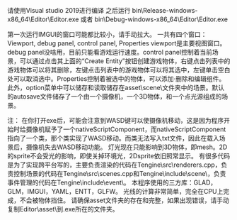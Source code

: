 请使用Visual studio 2019进行编译
之后运行 bin\Release-windows-x86_64\Editor\Editor.exe
或者 bin\Debug-windows-x86_64\Editor\Editor.exe

第一次运行IMGUI的窗口可能都比较小，请手动拉大。
一共有四个窗口：Viewport, debug panel, control panel, Properties
viewport是主要视图窗口。debug panel没啥用，目前只能看游戏运行速度。control panel控制着当前场景，可以通过点击其上面的“Create Entity”按钮创建游戏物体，右键点击列表中的游戏物体可以将其删除，左键点击列表中的游戏物体可以将其选中，左键单击空白处可以取消选中。Properties控制着被选中的物体，可以添加·删除和编辑组件。
此外，option菜单中可以储存和读取储存在asset\scene\文件夹中的场景。默认的autosave文件储存了一个由一个摄像机，一个3D物体，和一个点光源组成的场景。

注：
在你打开exe后，可能会注意到WASD键可以使摄像机移动，这是因为程序开始时给摄像机赋予了一个nativeScriptComponent，而nativeScriptComponent指向了一个类，那个类实现了WASD移动。而类无法写入txt文件，因此在载入场景后，摄像机失去WASD移动功能。
灯光现在只能影响到3D物体，即mesh。2D的sprite不会受光的影响，即使关掉环境光，2Dsprite依旧照常显示。
有很多代码是为了实现跨平台写的，主要负责渲染的代码在Tengine\src\renderers.cpp，负责控制场景的代码在Tengine\src\scenes.cpp和Tengine\include\scene\，负责事件管理的代码在Tengine\include\event\。
本程序使用的三方库：GLAD，GLM，IMGUI，YAML，ENTT，GLFW。
光线的计算非常简单，完全在CPU上完成，不会被物体挡住。
请确保asset文件夹的存在和完整，如果出现错误，请手动复制Editor\asset\到.exe所在的文件夹。